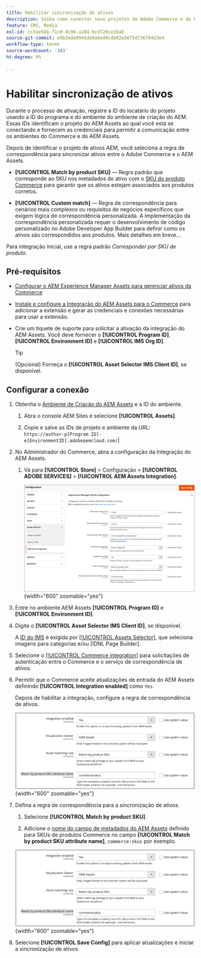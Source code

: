 ```yaml
---
title: Habilitar sincronização de ativos
description: Saiba como conectar seus projetos do Adobe Commerce e do Experience Manager Assets para habilitar a sincronização de ativos entre esses dois sistemas.
feature: CMS, Media
exl-id: cc3ae56b-f1c8-4c96-a284-bcd726ce2bab
source-git-commit: e9b3ede8945de0a6ed0cdb02e5675d736764d3e4
workflow-type: tm+mt
source-wordcount: '383'
ht-degree: 0%

---
```


# Habilitar sincronização de ativos

Durante o processo de ativação, registre a ID do locatário do projeto usando a ID do programa e do ambiente do ambiente de criação do AEM. Essas IDs identificam o projeto do AEM Assets ao qual você está se conectando e fornecem as credenciais para permitir a comunicação entre os ambientes do Commerce e do AEM Assets.

Depois de identificar o projeto de ativos AEM, você seleciona a regra de correspondência para sincronizar ativos entre o Adobe Commerce e o AEM Assets.

- **[!UICONTROL Match by product SKU]** — Regra padrão que corresponde ao SKU nos metadados do ativo com o [SKU do produto Commerce](https://experienceleague.adobe.com/en/docs/commerce-operations/operational-playbook/glossary#sku) para garantir que os ativos estejam associados aos produtos corretos.

- **[!UICONTROL Custom match]** — Regra de correspondência para cenários mais complexos ou requisitos de negócios específicos que exigem lógica de correspondência personalizada. A implementação da correspondência personalizada requer o desenvolvimento de código personalizado no Adobe Developer App Builder para definir como os ativos são correspondidos aos produtos. Mais detalhes em breve...

Para integração inicial, use a regra padrão *Corresponder por SKU de produto*.

## Pré-requisitos

- [Configurar o AEM Experience Manager Assets para gerenciar ativos da Commerce](#aem-assets-configure-aem)

- [Instale e configure a Integração do AEM Assets para o Commerce](#aem-assets-configure-commerce.md) para adicionar a extensão e gerar as credenciais e conexões necessárias para usar a extensão.

- Crie um tíquete de suporte para solicitar a ativação da integração do AEM Assets. Você deve fornecer o **[!UICONTROL Program ID]**, **[!UICONTROL Environment ID]** e **[!UICONTROL IMS Org ID]**.

  >[!TIP]
  >
  > (Opcional) Forneça o **[!UICONTROL Asset Selector IMS Client ID]**, se disponível.

## Configurar a conexão

1. Obtenha o [Ambiente de Criação do AEM Assets](https://experienceleague.adobe.com/en/docs/experience-manager-cloud-service/content/sites/authoring/quick-start) e a ID do ambiente.

   1. Abra o console AEM Sites e selecione **[!UICONTROL Assets]**.

   1. Copie e salve as IDs de projeto e ambiente da URL:<br>`https://author-p[Program ID]-e[EnvironmentID].adobeaemcloud.com/`|

1. No Administrador do Commerce, abra a configuração da Integração do AEM Assets.

   1. Vá para **[!UICONTROL Store]** > Configuração > **[!UICONTROL ADOBE SERVICES]** > **[!UICONTROL AEM Assets Integration]**.

      ![A Integração do AEM Assets habilita a integração](assets/aem-assets-integration-enable-config.png){width="600" zoomable="yes"}

1. Entre no ambiente AEM Assets **[!UICONTROL Program ID]** e **[!UICONTROL Environment ID]**.

1. Digite o **[!UICONTROL Asset Selector IMS Client ID]**, se disponível.

   A [ID do IMS](../getting-started/adobe-ims-config.md) é exigida por [[!UICONTROL Assets Selector]](https://experienceleague.adobe.com/en/docs/experience-manager-cloud-service/content/assets/manage/asset-selector/overview-asset-selector), que seleciona imagens para categorias e/ou [!DNL Page Builder].

1. Selecione o [[!UICONTROL Commerce integration]](aem-assets-configure-commerce.md#add-the-integration-to-the-commerce-environment) para solicitações de autenticação entre o Commerce e o serviço de correspondência de ativos.

1. Permitir que o Commerce aceite atualizações de entrada do AEM Assets definindo **[!UICONTROL Integration enabled]** como `Yes`.

   Depois de habilitar a integração, configure a regra de correspondência de ativos.

   ![Selecionar regra de correspondência de ativos da Integração do AEM Assets](assets/aem-assets-config-matching-rule.png){width="600" zoomable="yes"}

1. Defina a regra de correspondência para a sincronização de ativos.

   1. Selecione **[!UICONTROL Match by product SKU]**.

   1. Adicione o [nome do campo de metadados do AEM Assets](aem-assets-configure-aem.md#configure-metadata) definido para SKUs de produtos Commerce no campo **[!UICONTROL Match by product SKU attribute name]**, `commerce:skus` por exemplo.

   ![Selecionar regra de correspondência de ativos da Integração do AEM Assets](assets/aem-assets-config-matching-rule.png){width="600" zoomable="yes"}

1. Selecione **[!UICONTROL Save Config]** para aplicar atualizações e iniciar a sincronização de ativos
